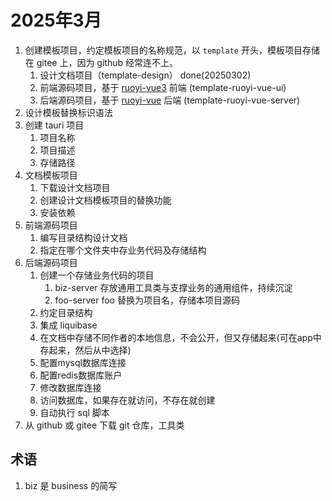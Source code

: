 # 2025年3月

1. 创建模板项目，约定模板项目的名称规范，以 `template` 开头，模板项目存储在 gitee 上，因为 github 经常连不上。
   1. 设计文档项目（template-design）   done(20250302)
   2. 前端源码项目，基于 [ruoyi-vue3](https://github.com/yangzongzhuan/RuoYi-Vue3) 前端 (template-ruoyi-vue-ui)
   3. 后端源码项目，基于 [ruoyi-vue](https://gitee.com/y_project/RuoYi-Vue) 后端 (template-ruoyi-vue-server)
2. 设计模板替换标识语法
3. 创建 tauri 项目
   1. 项目名称
   2. 项目描述
   3. 存储路径
4. 文档模板项目
   1. 下载设计文档项目
   2. 创建设计文档模板项目的替换功能
   3. 安装依赖
5. 前端源码项目
   1. 编写目录结构设计文档
   2. 指定在哪个文件夹中存业务代码及存储结构
6. 后端源码项目
   1. 创建一个存储业务代码的项目
      1. biz-server 存放通用工具类与支撑业务的通用组件，持续沉淀
      2. foo-server foo 替换为项目名，存储本项目源码
   2. 约定目录结构
   3. 集成 liquibase
   4. 在文档中存储不同作者的本地信息，不会公开，但又存储起来(可在app中存起来，然后从中选择)
   5. 配置mysql数据库连接
   6. 配置redis数据库账户
   7. 修改数据库连接
   8. 访问数据库，如果存在就访问，不存在就创建
   9. 自动执行 sql 脚本
7. 从 github 或 gitee 下载 git 仓库，工具类


## 术语

1. biz 是 business 的简写
